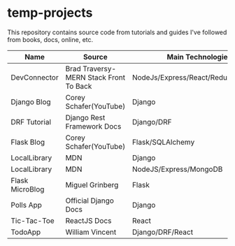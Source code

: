 # temp-projects

This repository contains source code from tutorials and guides I've followed from books, docs, online, etc.

Name | Source | Main Technologies | Links
--- | --- | --- | ---
DevConnector | Brad Traversy- MERN Stack Front To Back | NodeJs/Express/React/Redux/MongoDB | [link](https://www.udemy.com/course/mern-stack-front-to-back/)
Django Blog | Corey Schafer(YouTube) | Django | [link](https://www.youtube.com/playlist?list=PL-osiE80TeTtoQCKZ03TU5fNfx2UY6U4p)
DRF Tutorial | Django Rest Framework Docs | Django/DRF | [link](https://www.django-rest-framework.org/tutorial/1-serialization/)
Flask Blog | Corey Schafer(YouTube) | Flask/SQLAlchemy | [link](https://www.youtube.com/playlist?list=PL-osiE80TeTs4UjLw5MM6OjgkjFeUxCYH)
LocalLibrary | MDN | Django | [link](https://developer.mozilla.org/en-US/docs/Learn/Server-side/Django/Tutorial_local_library_website)
LocalLibrary | MDN | NodeJS/Express/MongoDB | [link](https://developer.mozilla.org/en-US/docs/Learn/Server-side/Express_Nodejs)
Flask MicroBlog | Miguel Grinberg | Flask | [link](https://blog.miguelgrinberg.com/post/the-flask-mega-tutorial-part-i-hello-world)
Polls App | Official Django Docs | Django | [link](https://docs.djangoproject.com/en/2.2/intro/)
Tic-Tac-Toe | ReactJS Docs | React | [link](https://reactjs.org/tutorial/tutorial.html)
TodoApp | William Vincent | Django/DRF/React | [link](https://wsvincent.com/django-rest-framework-react-tutorial/)
